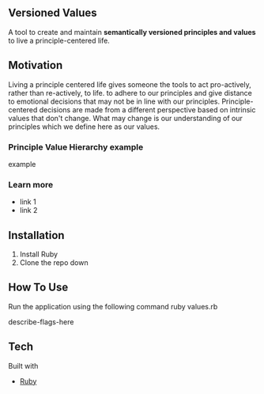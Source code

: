 ## Versioned Values

A tool to create and maintain **semantically versioned principles and values** to live a principle-centered life.
  
## Motivation

Living a principle centered life gives someone the tools to act pro-actively, rather than re-actively, to life. to adhere to our principles and give distance to emotional decisions that may not be in line with our principles. Principle-centered decisions are made from a different perspective based on intrinsic values that don't change. What may change is our understanding of our principles which we define here as our values.

### Principle Value Hierarchy example

example

### Learn more

- link 1
- link 2

## Installation
1. Install Ruby
2. Clone the repo down

## How To Use

Run the application using the following command
ruby values.rb

describe-flags-here

## Tech

Built with
- [Ruby](https://www.ruby-lang.org/en/)
